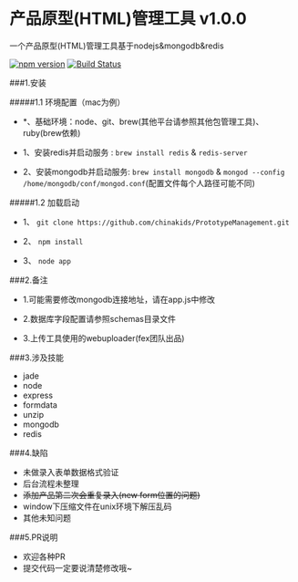 # 产品原型(HTML)管理工具 v1.0.0
一个产品原型(HTML)管理工具基于nodejs&amp;mongodb&amp;redis

[![npm version](https://badge.fury.io/js/engine.io.svg)](http://badge.fury.io/js/engine.io)
[![Build Status](https://travis-ci.org/chinakids/PrototypeManagement.svg?branch=master)](https://travis-ci.org/chinakids/PrototypeManagement)

###1.安装

#####1.1 环境配置（mac为例）

-  *、基础环境：node、git、brew(其他平台请参照其他包管理工具)、ruby(brew依赖)

-  1、安装redis并启动服务  :   `brew install redis`  &   `redis-server`

-  2、安装mongodb并启动服务:   `brew install mongodb`   &   `mongod --config /home/mongodb/conf/mongod.conf`(配置文件每个人路径可能不同)

#####1.2 加载启动

- 1、 `git clone https://github.com/chinakids/PrototypeManagement.git`

- 2、 `npm install`

- 3、 `node app`


###2.备注

-   1.可能需要修改mongodb连接地址，请在app.js中修改

-   2.数据库字段配置请参照schemas目录文件

-   3.上传工具使用的webuploader(fex团队出品)

###3.涉及技能

- jade
- node
- express
- formdata
- unzip
- mongodb
- redis

###4.缺陷

- 未做录入表单数据格式验证
- 后台流程未整理
- ~~添加产品第二次会重复录入(new form位置的问题)~~
- window下压缩文件在unix环境下解压乱码
- 其他未知问题

###5.PR说明
- 欢迎各种PR
- 提交代码一定要说清楚修改哦~

